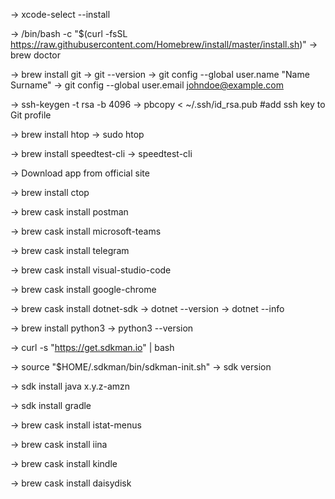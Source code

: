 <!-- #Install XCode -->
-> xcode-select --install

<!-- #Install Homebrew -->
-> /bin/bash -c "$(curl -fsSL https://raw.githubusercontent.com/Homebrew/install/master/install.sh)"
-> brew doctor

<!-- #Install Git -->
-> brew install git
-> git --version
-> git config --global user.name "Name Surname"
-> git config --global user.email johndoe@example.com

<!-- #Configure SSH -->
-> ssh-keygen -t rsa -b 4096
-> pbcopy < ~/.ssh/id_rsa.pub
#add ssh key to Git profile

<!-- #Install htop -->
-> brew install htop
-> sudo htop

<!-- #Install speedtest-cli -->
-> brew install speedtest-cli
-> speedtest-cli

<!-- Install Docker -->
-> Download app from official site 

<!-- #Install ctop (docker container manager) -->
-> brew install ctop

<!-- #Install Postman -->
-> brew cask install postman

<!-- #Install Microsoft Teams -->
-> brew cask install microsoft-teams

<!-- #Install Telegram -->
-> brew cask install telegram

<!-- #Install VS Code -->
-> brew cask install visual-studio-code

<!-- #Install Google Chrome -->
-> brew cask install google-chrome

<!-- #Install dotnet-sdk -->
-> brew cask install dotnet-sdk
-> dotnet --version
-> dotnet --info

<!-- #Install python3 -->
-> brew install python3
-> python3 --version

<!-- #Install SdkMan -->
-> curl -s "https://get.sdkman.io" | bash
<!-- #Follow the instructions on-screen to complete installation.
#Next, open a new terminal or enter: -->
-> source "$HOME/.sdkman/bin/sdkman-init.sh"
-> sdk version

<!-- #Install Java using SdkMan -->
-> sdk install java x.y.z-amzn
<!-- x.y.z-amzn -> version of Java -->

<!-- Install Grandle using SdkMan -->
->  sdk install gradle
<!-- Last stable version -->

<!-- Install iStatMenus -->
-> brew cask install istat-menus

<!-- Install IINA -->
-> brew cask install iina

<!-- Install Kindle -->
-> brew cask install kindle

<!-- Install DaisyDisk -->
-> brew cask install daisydisk

<!-- Enjoy -->